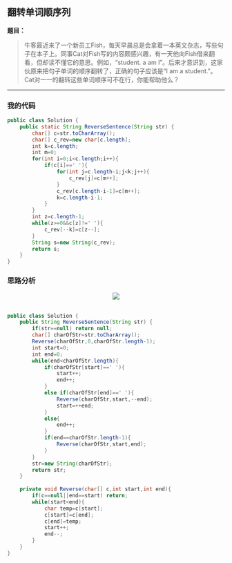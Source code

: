 ## 翻转单词顺序列

**题目：**
>牛客最近来了一个新员工Fish，每天早晨总是会拿着一本英文杂志，写些句子在本子上。同事Cat对Fish写的内容颇感兴趣，有一天他向Fish借来翻看，但却读不懂它的意思。例如，“student. a am I”。后来才意识到，这家伙原来把句子单词的顺序翻转了，正确的句子应该是“I am a student.”。Cat对一一的翻转这些单词顺序可不在行，你能帮助他么？

---

### 我的代码

```java
public class Solution {
    public static String ReverseSentence(String str) {
        char[] c=str.toCharArray();
        char[] c_rev=new char[c.length];
        int k=c.length;
        int m=0;
        for(int i=0;i<c.length;i++){
            if(c[i]==' '){
                for(int j=c.length-i;j<k;j++){
                    c_rev[j]=c[m++];
                }
                c_rev[c.length-i-1]=c[m++];
                k=c.length-i-1;
            } 
        }
        int z=c.length-1;
        while(z>=0&&c[z]!=' '){
        	c_rev[--k]=c[z--];
        }
        String s=new String(c_rev);
        return s;     
    }
}
```

### 思路分析

<div align="center"> <img src="https://raw.githubusercontent.com/LyricYang/Internet-Recruiting-Algorithm-Problems/master/JianZhiOffer/Code/pic/Q1043P1.png"/> </div><br>

```java
public class Solution {
    public String ReverseSentence(String str) {
        if(str==null) return null;
        char[] charOfStr=str.toCharArray();
        Reverse(charOfStr,0,charOfStr.length-1);
        int start=0;
        int end=0;
        while(end<charOfStr.length){
            if(charOfStr[start]==' '){
                start++;
                end++;
            }
            else if(charOfStr[end]==' '){
                Reverse(charOfStr,start,--end);
                start=++end;
            }
            else{
                end++;
            }
            if(end==charOfStr.length-1){
                Reverse(charOfStr,start,end);
            }
        }
        str=new String(charOfStr);
        return str;
    }
    
    private void Reverse(char[] c,int start,int end){
        if(c==null||end==start) return;
        while(start<end){
            char temp=c[start];
            c[start]=c[end];
            c[end]=temp;
            start++;
            end--;
        }
    }
}
```